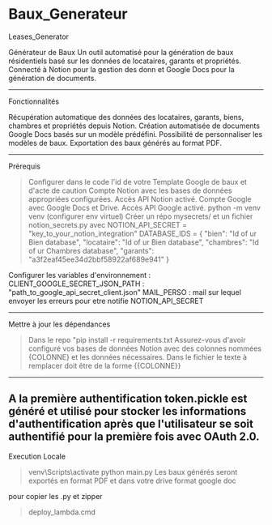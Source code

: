 # Baux_Generateur
Leases_Generator

Générateur de Baux
Un outil automatisé pour la génération de baux résidentiels basé sur les données de locataires, garants et propriétés. 
Connecté à  Notion pour la gestion des donn et Google Docs pour la génération de documents.

-------------------------------------------------------------------------------------------------------------------

Fonctionnalités

Récupération automatique des données des locataires, garants, biens, chambres et propriétés depuis Notion.
Création automatisée de documents Google Docs basés sur un modèle prédéfini.
Possibilité de personnaliser les modèles de baux.
Exportation des baux générés au format PDF.

-------------------------------------------------------------------------------------------------------------------
 Prérequis
> Configurer dans le code l'id de votre Template Google de baux et d'acte de caution
> Compte Notion avec les bases de données appropriées configurées.
> Accès API Notion activé.
> Compte Google avec Google Docs et Drive.
> Accès API Google activé.
> python -m venv venv (configurer env virtuel)
> Créer un répo mysecrets/ et un fichier  notion_secrets.py 
 avec 
 NOTION_API_SECRET = "key_to_your_notion_integration"
DATABASE_IDS = {
     "bien": "Id of ur Bien database",
    "locataire": "Id of ur Bien database",
     "chambres": "Id of ur Chambres database",
     "garants": "a3f2eaf45ee34d2bbf58922af689e941"
}

Configurer les variables d'environnement :
CLIENT_GOOGLE_SECRET_JSON_PATH : "path_to_google_api_secret_client.json"
MAIL_PERSO : mail sur lequel envoyer les erreurs pour etre notifie
NOTION_API_SECRET


--------------------------------------------------------------------------------------------------------------------
Mettre à jour les dépendances 
> Dans le repo "pip install -r requirements.txt
> Assurez-vous d'avoir configuré vos bases de données Notion avec des colonnes nommées {COLONNE} et les données nécessaires. Dans le fichier le texte à remplacer doit être de la forme {{COLONNE}}

--------------------------------------------------------------------------------------------------------------------
A la première authentification token.pickle est généré et utilisé pour stocker les informations d'authentification après que l'utilisateur se soit authentifié pour la première fois avec OAuth 2.0.
--------------------------------------------------------------------------------------------------------------------
Execution Locale
> venv\Scripts\activate
> python main.py
Les baux générés seront exportés en format PDF et dans votre drive format google doc



pour copier les .py et zipper 
> deploy_lambda.cmd
